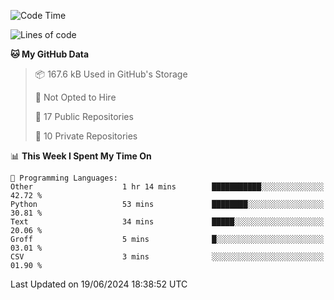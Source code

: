 <!--START_SECTION:waka-->
![Code Time](http://img.shields.io/badge/Code%20Time-940%20hrs%2013%20mins-blue)

![Lines of code](https://img.shields.io/badge/From%20Hello%20World%20I%27ve%20Written-211.9%20thousand%20lines%20of%20code-blue)

**🐱 My GitHub Data** 

> 📦 167.6 kB Used in GitHub's Storage 
 > 
> 🚫 Not Opted to Hire
 > 
> 📜 17 Public Repositories 
 > 
> 🔑 10 Private Repositories 
 > 
📊 **This Week I Spent My Time On** 

```text
💬 Programming Languages: 
Other                    1 hr 14 mins        ███████████░░░░░░░░░░░░░░   42.72 % 
Python                   53 mins             ████████░░░░░░░░░░░░░░░░░   30.81 % 
Text                     34 mins             █████░░░░░░░░░░░░░░░░░░░░   20.06 % 
Groff                    5 mins              █░░░░░░░░░░░░░░░░░░░░░░░░   03.01 % 
CSV                      3 mins              ░░░░░░░░░░░░░░░░░░░░░░░░░   01.90 % 
```


 Last Updated on 19/06/2024 18:38:52 UTC
<!--END_SECTION:waka-->
